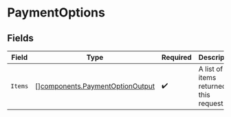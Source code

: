 # PaymentOptions


## Fields

| Field                                                                              | Type                                                                               | Required                                                                           | Description                                                                        |
| ---------------------------------------------------------------------------------- | ---------------------------------------------------------------------------------- | ---------------------------------------------------------------------------------- | ---------------------------------------------------------------------------------- |
| `Items`                                                                            | [][components.PaymentOptionOutput](../../models/components/paymentoptionoutput.md) | :heavy_check_mark:                                                                 | A list of items returned for this request.                                         |
